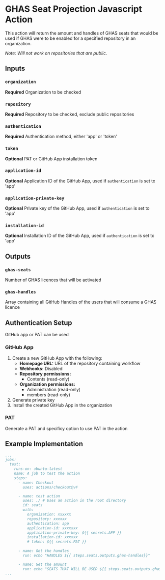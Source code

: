 # GHAS Seat Projection Javascript Action

This action will return the amount and handles of GHAS seats that would be used if GHAS were to be enabled for a specified repository in an organization.

*Note: Will not work on repositories that are public.*

## Inputs

### `organization`

**Required** Organization to be checked

### `repository`

**Required** Repository to be checked, exclude public repositories

### `authentication`

**Required** Authentication method, either 'app' or 'token'

### `token`

**Optional** PAT or GitHub App installation token

### `application-id`

**Optional** Application ID of the GitHub App, used if `authentication` is set to 'app'

### `application-private-key`

**Optional** Private key of the GitHub App, used if `authentication` is set to 'app'

### `installation-id`

**Optional** Installation ID of the GitHub App, used if `authentication` is set to 'app'

## Outputs

### `ghas-seats`

Number of GHAS licences that will be activated

### `ghas-handles`

Array containing all GitHub Handles of the users that will consume a GHAS licence

## Authentication Setup

GitHub app or PAT can be used

### GitHub App

1. Create a new GitHub App with the following:
   - **Homepage URL:** URL of the repository containing workflow
   - **Webhooks:** Disabled
   - **Repository permissions:**
     - Contents (read-only)
   - **Organization permissions:**
     - Administration (read-only)
     - members (read-only)
2. Generate private key
3. Install the created GitHub App in the organization

### PAT

Generate a PAT and specificy option to use PAT in the action

## Example Implementation

```yaml
...
jobs:
  test:
    runs-on: ubuntu-latest
    name: A job to test the action
    steps:
      - name: Checkout
        uses: actions/checkout@v4

      - name: test action
        uses: ./ # Uses an action in the root directory
        id: seats
        with:
          organization: xxxxxx
          repository: xxxxxx
          authentication: app
          application-id: xxxxxxx
          application-private-key: ${{ secrets.APP }}
          installation-id: xxxxxx
          # token: ${{ secrets.PAT }}
      
      - name: Get the handles
        run: echo "HANDLES ${{ steps.seats.outputs.ghas-handles}}"

      - name: Get the amount
        run: echo "SEATS THAT WILL BE USED ${{ steps.seats.outputs.ghas-seats}}"
...
```
